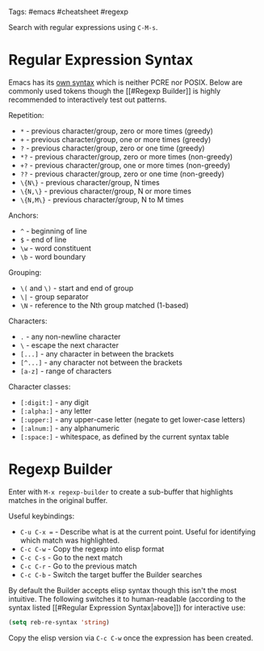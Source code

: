 Tags: #emacs #cheatsheet #regexp

Search with regular expressions using `C-M-s`.

# Regular Expression Syntax
Emacs has its [own syntax](https://www.emacswiki.org/emacs/RegularExpression#regexp) which is neither PCRE nor POSIX.  Below are commonly used tokens though the [[#Regexp Builder]] is highly recommended to interactively test out patterns.

Repetition:
- `*` - previous character/group, zero or more times (greedy)
- `+` - previous character/group, one or more times (greedy)
- `?` - previous character/group, zero or one time (greedy)
- `*?` - previous character/group, zero or more times (non-greedy)
- `+?` - previous character/group, one or more times (non-greedy)
- `??` - previous character/group, zero or one time (non-greedy)
- `\{N\}` - previous character/group, N times
- `\{N,\}` - previous character/group, N or more times
- `\{N,M\}` - previous character/group, N to M times

Anchors:
- `^` - beginning of line
- `$` - end of line
- `\w` - word constituent
- `\b` - word boundary

Grouping:
- `\(` and `\)` - start and end of group
- `\|` - group separator
- `\N` - reference to the Nth group matched (1-based)

Characters:
- `.` - any non-newline character
- `\` - escape the next character
- `[...]` - any character in between the brackets
- `[^...]` - any character not between the brackets
- `[a-z]` - range of characters

Character classes:
- `[:digit:]` - any digit
- `[:alpha:]` - any letter
- `[:upper:]` - any upper-case letter (negate to get lower-case letters)
- `[:alnum:]` - any alphanumeric
- `[:space:]` - whitespace, as defined by the current syntax table

# Regexp Builder
Enter with `M-x regexp-builder` to create a sub-buffer that highlights matches in the original buffer.

Useful keybindings:
- `C-u C-x =` - Describe what is at the current point.  Useful for identifying which match was highlighted.
- `C-c C-w` - Copy the regexp into elisp format
- `C-c C-s` - Go to the next match
- `C-c C-r` - Go to the previous match
- `C-c C-b` - Switch the target buffer the Builder searches

By default the Builder accepts elisp syntax though this isn't the most intuitive.  The following switches it to human-readable (according to the syntax listed [[#Regular Expression Syntax|above]]) for interactive use:

```lisp
(setq reb-re-syntax 'string)
```

Copy the elisp version via `C-c C-w` once the expression has been created.


